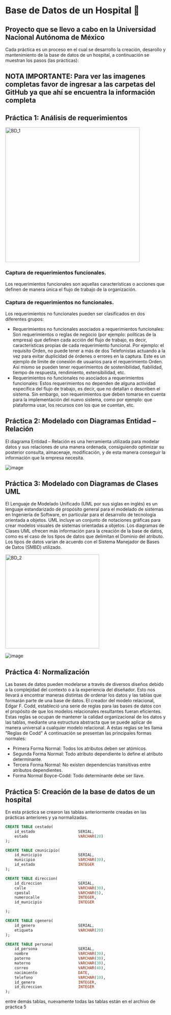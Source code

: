 # Base de Datos de un Hospital :hospital:

## Proyecto que se llevo a cabo en la Universidad Nacional Autónoma de México

Cada práctica es un proceso en el cual se desarrollo la creación, desarollo y mantenimiento de la base de datos de un hospital, a continuación se muestran los pasos (las prácticas):

## NOTA IMPORTANTE: Para ver las imagenes completas favor de ingresar a las carpetas del GitHub ya que ahí se encuentra la información completa

## Práctica 1: Análisis de requerimientos

<img width="422" alt="BD_1" src="https://github.com/user-attachments/assets/46efd9c4-8ef2-4cbd-8b8d-4c4c84a2ff4b">

### Captura de requerimientos funcionales.
Los requerimientos funcionales son aquellas características o acciones que definen de manera única el flujo de trabajo de la organización.

### Captura de requerimientos no funcionales.
Los requerimientos no funcionales pueden ser clasificados en dos diferentes grupos:
- Requerimientos no funcionales asociados a requerimientos funcionales:
Son requerimientos o reglas de negocio (por ejemplo: políticas de la empresa) que definen cada acción del flujo de trabajo, es decir, características propias de cada requerimiento funcional. Por ejemplo: el requisito Orden, no puede tener a más de dos Telefonistas actuando a la vez para evitar duplicidad de órdenes o errores en la captura. Este es un ejemplo de límite de conexión de usuarios para el requerimiento Orden. Así mismo se pueden tener requerimientos de sostenibilidad, fiabilidad, tiempo de respuesta, rendimiento, extensibilidad, etc.
- Requerimientos no funcionales no asociados a requerimientos funcionales:
Estos requerimientos no dependen de alguna actividad específica del flujo de trabajo, es decir, que no detallan o describen el sistema. Sin embargo, son requerimientos que deben tomarse en cuenta para la implementación del nuevo sistema, como por ejemplo: que plataforma usar, los recursos con los que se cuentan, etc.

## Práctica 2: Modelado con Diagramas Entidad – Relación

El diagrama Entidad – Relación es una herramienta utilizada para modelar datos y sus relaciones de una manera ordenada, consiguiendo optimizar su posterior consulta, almacenaje, modificación, y de esta manera conseguir la información que la empresa necesita.

![image](https://github.com/user-attachments/assets/3b016165-4bcd-474e-90b4-e52c1746d925)

## Práctica 3: Modelado con Diagramas de Clases UML
El Lenguaje de Modelado Unificado (UML por sus siglas en inglés) es un lenguaje estandarizado de propósito general para el modelado de sistemas en Ingeniería de Software, en particular para el desarrollo de tecnología orientada a objetos. UML incluye un conjunto de notaciones gráficas para crear modelos visuales de sistemas orientadas a objetos.
Los diagramas de Clases UML ofrecen más información para la creación de la base de datos, como es el caso de los tipos de datos que delimitan el Dominio del atributo. Los tipos de datos varían de acuerdo con el Sistema Manejador de Bases de Datos (SMBD) utilizado.

<img width="295" alt="BD_2" src="https://github.com/user-attachments/assets/47d5dc09-c8d8-461a-b74f-ac165fd2fb10">

![image](https://github.com/user-attachments/assets/c4b950dc-4ff4-4a5d-93c2-dcce98b4fc85)

## Práctica 4: Normalización
Las bases de datos pueden modelarse a través de diversos diseños debido a la complejidad del contexto o a la experiencia del diseñador. Esto nos llevará a encontrar maneras distintas de ordenar los datos y las tablas que formarán parte de una base de datos.
El creador del modelo relacional, Edgar F. Codd, estableció una serie de reglas para las bases de datos con el propósito de que los modelos relacionales resultantes fueran eficientes. Estas reglas se ocupan de mantener la calidad organizacional de los datos y las tablas, mediante una estructura abstracta que se puede aplicar de manera universal a cualquier modelo relacional. A éstas reglas se les llama "Reglas de Codd"
A continuación se presentan las principales formas normales:
-  Primera Forma Normal: Todos los atributos deben ser atómicos.
-  Segunda Forma Normal: Todo atributo dependiente lo define el atributo determinante.
-  Tercera Forma Normal: No existen dependencias transitivas entre atributos dependientes.
-  Forma Normal Boyce-Codd: Todo determinante debe ser llave.

## Práctica 5: Creación de la base de datos de un hospital
En esta práctica se crearon las tablas anteriormente creadas en las prácticas anteriores y ya normalizadas. 

```sql
CREATE TABLE cestado(
    id_estado                   SERIAL,
    estado                      VARCHAR(20)
);

CREATE TABLE cmunicipio(
    id_municipio                SERIAL,
    municipio                   VARCHAR(30),
    id_estado                   INTEGER
);

CREATE TABLE direccion(
    id_direccion                SERIAL,
    calle                       VARCHAR(30),
    cpostal                     VARCHAR(5),
    numerocalle                 INTEGER,
    id_municipio                INTEGER

);

CREATE TABLE cgenero(
    id_genero                   SERIAL,
    etiqueta                    VARCHAR(20)
);

CREATE TABLE persona(
    id_persona                  SERIAL,
    nombre                      VARCHAR(30),
    paterno                     VARCHAR(30),
    materno                     VARCHAR(30),
    correo                      VARCHAR(40),
    nacimiento                  DATE,
    telefono                    VARCHAR(10),
    id_genero                   INTEGER,
    id_direccion                INTEGER
);
```
entre demás tablas, nuevamente todas las tablas están en el archivo de práctica 5
